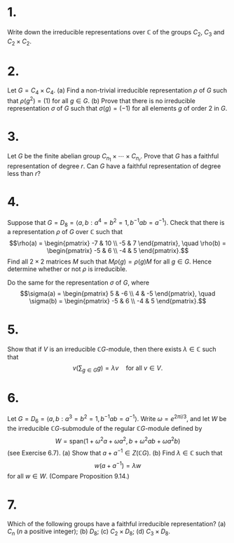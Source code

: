 # 1.

Write down the irreducible representations over $\mathbb{C}$ of the groups $C_2$, $C_3$ and $C_2 \times C_2$.

# 2.

Let $G = C_4 \times C_4$.
(a) Find a non-trivial irreducible representation $\rho$ of $G$ such that $\rho(g^2) = (1)$ for all $g \in G$.
(b) Prove that there is no irreducible representation $\sigma$ of $G$ such that $\sigma(g) = (-1)$ for all elements $g$ of order 2 in $G$.


# 3.

Let $G$ be the finite abelian group $C_{n_1} \times \cdots \times C_{n_r}$. Prove that $G$ has a faithful representation of degree $r$. Can $G$ have a faithful representation of degree less than $r$?

# 4.

Suppose that $G = D_8 = \langle a, b : a^4 = b^2 = 1, b^{-1} ab = a^{-1} \rangle$. Check that there is a representation $\rho$ of $G$ over $\mathbb{C}$ such that
$$\rho(a) = \begin{pmatrix} -7 & 10 \\ -5 & 7 \end{pmatrix}, \quad \rho(b) = \begin{pmatrix} -5 & 6 \\ -4 & 5 \end{pmatrix}.$$
Find all $2 \times 2$ matrices $M$ such that $M\rho(g) = \rho(g)M$ for all $g \in G$. Hence determine whether or not $\rho$ is irreducible.

Do the same for the representation $\sigma$ of $G$, where
$$\sigma(a) = \begin{pmatrix} 5 & -6 \\ 4 & -5 \end{pmatrix}, \quad \sigma(b) = \begin{pmatrix} -5 & 6 \\ -4 & 5 \end{pmatrix}.$$

# 5.

Show that if $V$ is an irreducible $\mathbb{C}G$-module, then there exists $\lambda \in \mathbb{C}$ such that
$$v \left( \sum_{g \in G} g \right) = \lambda v \quad \text{for all } v \in V.$$

# 6.

Let $G = D_6 = \langle a, b : a^3 = b^2 = 1, b^{-1}ab = a^{-1} \rangle$. Write $\omega = e^{2\pi i/3}$, and let $W$ be the irreducible $\mathbb{C}G$-submodule of the regular $\mathbb{C}G$-module defined by
$$W = \text{span}(1 + \omega^2 a + \omega a^2, b + \omega^2 ab + \omega a^2b)$$
(see Exercise 6.7).
(a) Show that $a + a^{-1} \in Z(\mathbb{C}G)$.
(b) Find $\lambda \in \mathbb{C}$ such that
$$w(a + a^{-1}) = \lambda w$$
for all $w \in W$. (Compare Proposition 9.14.)

# 7.

Which of the following groups have a faithful irreducible representation?
(a) $C_n$ ($n$ a positive integer);
(b) $D_8$;
(c) $C_2 \times D_8$;
(d) $C_3 \times D_8$.